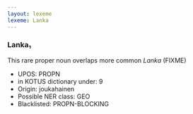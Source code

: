 ```yaml
---
layout: lexeme
lexeme: Lanka
---
```


###  Lanka₁

This rare proper noun overlaps more common *Lanka* (FIXME)
* UPOS:  PROPN
* in KOTUS dictionary under:  9
* Origin:  joukahainen
* Possible NER class:  GEO
* Blacklisted:  PROPN-BLOCKING

